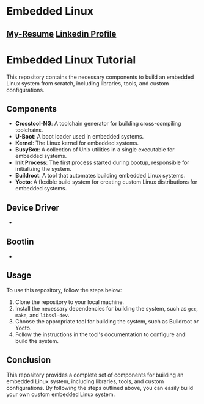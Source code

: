 # Embedded Linux
## [My-Resume](https://github.com/OmarAdelShalaan/My-Resume) [Linkedin Profile](https://www.linkedin.com/in/omar-adel-shalaan/)

# Embedded Linux Tutorial

This repository contains the necessary components to build an embedded Linux system from scratch, including libraries, tools, and custom configurations.

## Components

- **Crosstool-NG**: A toolchain generator for building cross-compiling toolchains.
- **U-Boot**: A boot loader used in embedded systems.
- **Kernel**: The Linux kernel for embedded systems.
- **BusyBox**: A collection of Unix utilities in a single executable for embedded systems.
- **Init Process**: The first process started during bootup, responsible for initializing the system.
- **Buildroot**: A tool that automates building embedded Linux systems.
- **Yocto**: A flexible build system for creating custom Linux distributions for embedded systems.

## Device Driver
- 

## Bootlin
- 










## Usage

To use this repository, follow the steps below:

1. Clone the repository to your local machine.
2. Install the necessary dependencies for building the system, such as `gcc`, `make`, and `libssl-dev`.
3. Choose the appropriate tool for building the system, such as Buildroot or Yocto.
4. Follow the instructions in the tool's documentation to configure and build the system.

## Conclusion

This repository provides a complete set of components for building an embedded Linux system, including libraries, tools, and custom configurations. By following the steps outlined above, you can easily build your own custom embedded Linux system.
